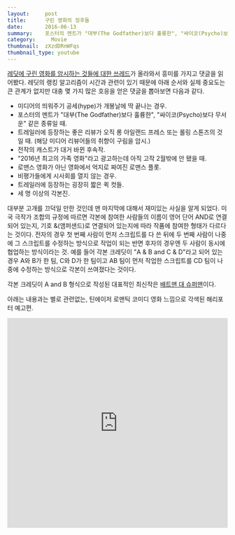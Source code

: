 ```yaml
---
layout:     post
title:      구린 영화의 징후들
date:       2016-06-13
summary:    포스터의 멘트가 "대부(The Godfather)보다 훌륭한", "싸이코(Psycho)보다 무서운" 같은 종류일 때.
category:	  Movie
thumbnail:	zXzdDRnWFqs
thumbnail_type: youtube
---
```


[레딧에 구린 영화를 암시하는 것들에 대한 쓰레드](https://www.reddit.com/r/AskReddit/comments/4nmzm7/whats_a_telltale_sign_that_a_film_is_going_to_be/)가 올라와서 흥미를 가지고 댓글을 읽어봤다. 레딧의 랭킹 알고리즘이 시간과 관련이 있기 때문에 아래 순서와 실제 중요도는 큰 관계가 없지만 대충 몇 가지 많은 호응을 얻은 댓글을 뽑아보면 다음과 같다.

- 미디어의 띄워주기 공세(hype)가 개봉날에 딱 끝나는 경우.
- 포스터의 멘트가 "대부(The Godfather)보다 훌륭한", "싸이코(Psycho)보다 무서운" 같은 종류일 때.
- 트레일러에 등장하는 좋은 리뷰가 오직 롱 아일랜드 프레스 또는 롤링 스톤즈의 것일 때. (해당 미디어 리뷰어들의 취향이 구림을 암시.)
- 전작의 캐스트가 대거 바뀐 후속작.
- "2016년 최고의 가족 영화"라고 광고하는데 아직 고작 2월밖에 안 됐을 때.
- 로맨스 영화가 아닌 영화에서 억지로 짜여진 로맨스 플롯.
- 비평가들에게 시사회를 열지 않는 경우.
- 트레일러에 등장하는 굉장히 짧은 퀵 컷들.
- 세 명 이상의 각본진.

대부분 고개를 끄덕일 만한 것인데 맨 마지막에 대해서 재미있는 사실을 알게 되었다. 미국 극작가 조합의 규정에 따르면 각본에 참여한 사람들의 이름이 영어 단어 AND로 연결되어 있는지, 기호 &(앰퍼샌드)로 연결되어 있는지에 따라 작품에 참여한 형태가 다르다는 것이다. 전자의 경우 첫 번째 사람이 먼저 스크립트를 다 쓴 뒤에 두 번째 사람이 나중에 그 스크립트를 수정하는 방식으로 작업이 되는 반면 후자의 경우엔 두 사람이 동시에 협업하는 방식이라는 것. 예를 들어 각본 크레딧이 "A & B and C & D"라고 되어 있는 경우 A와 B가 한 팀, C와 D가 한 팀이고 AB 팀이 먼저 작업한 스크립트를 CD 팀이 나중에 수정하는 방식으로 각본이 쓰여졌다는 것이다.

각본 크레딧이 A and B 형식으로 작성된 대표적인 최신작은 [배트맨 대 슈퍼맨](http://www.imdb.com/title/tt2975590/fullcredits?ref_=tt_ov_wr#writers)이다.

아래는 내용과는 별로 관련없는, 틴에이저 로맨틱 코미디 영화 느낌으로 각색된 해리포터 예고편.

<iframe width="100%" height="480" src="https://www.youtube.com/embed/zXzdDRnWFqs" frameborder="0" allowfullscreen=""></iframe>
